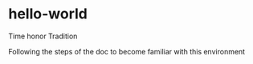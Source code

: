 # hello-world
Time honor Tradition

Following the steps of the doc to become familiar with this environment
